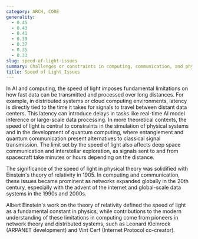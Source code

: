 ```yaml
---
category: ARCH, CORE
generality:
  - 0.45
  - 0.43
  - 0.41
  - 0.39
  - 0.37
  - 0.35
  - 0.33
slug: speed-of-light-issues
summary: Challenges or constraints in computing, communication, and physics that arise due to the finite speed at which light (and thus electromagnetic signals) travels.
title: Speed of Light Issues
---
```


In AI and computing, the speed of light imposes fundamental limitations on how fast data can be transmitted and processed over long distances. For example, in distributed systems or cloud computing environments, latency is directly tied to the time it takes for signals to travel between distant data centers. This latency can introduce delays in tasks like real-time AI model inference or large-scale data processing. In more theoretical contexts, the speed of light is central to constraints in the simulation of physical systems and in the development of quantum computing, where entanglement and quantum communication present alternatives to classical signal transmission. The limit set by the speed of light also affects deep space communication and interstellar exploration, as signals sent to and from spacecraft take minutes or hours depending on the distance.

The significance of the speed of light in physical theory was solidified with Einstein's theory of relativity in 1905. In computing and communication, these issues became prominent as networks expanded globally in the 20th century, especially with the advent of the internet and global-scale data systems in the 1990s and 2000s.

Albert Einstein's work on the theory of relativity defined the speed of light as a fundamental constant in physics, while contributions to the modern understanding of these limitations in computing come from pioneers in network theory and distributed systems, such as Leonard Kleinrock (ARPANET development) and Vint Cerf (Internet Protocol co-creator).
